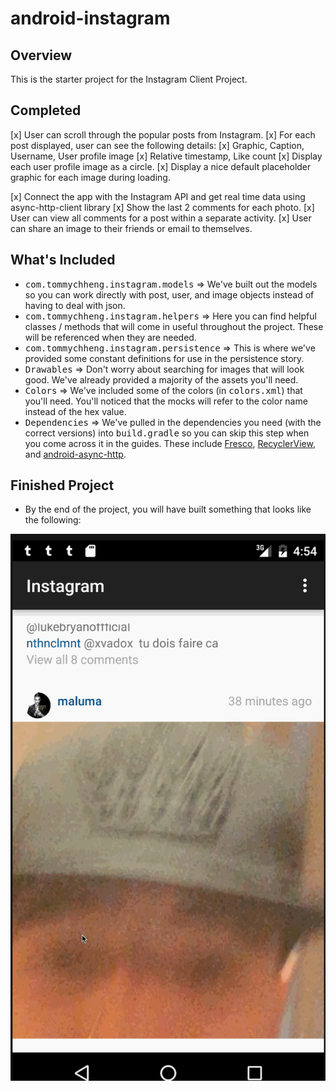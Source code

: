 # android-instagram

## Overview

This is the starter project for the Instagram Client Project.

## Completed

[x] User can scroll through the popular posts from Instagram.
[x] For each post displayed, user can see the following details:
[x] Graphic, Caption, Username, User profile image
[x] Relative timestamp, Like count
[x] Display each user profile image as a circle.
[x] Display a nice default placeholder graphic for each image during loading.


[x] Connect the app with the Instagram API and get real time data using
async-http-client library
[x] Show the last 2 comments for each photo.
[x] User can view all comments for a post within a separate activity.
[x] User can share an image to their friends or email to themselves.

## What's Included
* <tt>com.tommychheng.instagram.models</tt> => We've built out the models so you can work directly with post, user, and image objects instead of having to deal with json.
* <tt>com.tommychheng.instagram.helpers</tt> => Here you can find helpful classes / methods that will come in useful throughout the project. These will be referenced when they are needed.
* <tt>com.tommychheng.instagram.persistence</tt> => This is where we've provided some constant definitions for use in the persistence story.
* <tt>Drawables</tt> => Don't worry about searching for images that will look good. We've already provided a majority of the assets you'll need.
* <tt>Colors</tt> => We've included some of the colors (in <tt>colors.xml</tt>) that you'll need. You'll noticed that the mocks will refer to the color name instead of the hex value.
* <tt>Dependencies</tt> => We've pulled in the dependencies you need (with the correct versions) into <tt>build.gradle</tt> so you can skip this step when you come across it in the guides. These include [Fresco](https://github.com/facebook/fresco), [RecyclerView](https://developer.android.com/reference/android/support/v7/widget/RecyclerView.html), and [android-async-http](http://loopj.com/android-async-http/).

## Finished Project
* By the end of the project, you will have built something that looks like the following:

![image](https://raw.githubusercontent.com/tc/instaclone-android/master/instagram-clone-android.gif)
